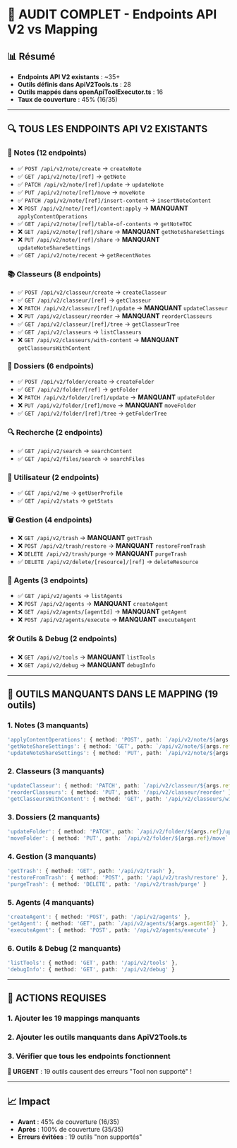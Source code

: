 # 🚨 AUDIT COMPLET - Endpoints API V2 vs Mapping

## 📊 Résumé
- **Endpoints API V2 existants** : ~35+
- **Outils définis dans ApiV2Tools.ts** : 28
- **Outils mappés dans openApiToolExecutor.ts** : 16
- **Taux de couverture** : 45% (16/35)

---

## 🔍 TOUS LES ENDPOINTS API V2 EXISTANTS

### 📝 Notes (12 endpoints)
- ✅ `POST /api/v2/note/create` → `createNote`
- ✅ `GET /api/v2/note/[ref]` → `getNote`
- ✅ `PATCH /api/v2/note/[ref]/update` → `updateNote`
- ✅ `PUT /api/v2/note/[ref]/move` → `moveNote`
- ✅ `PATCH /api/v2/note/[ref]/insert-content` → `insertNoteContent`
- ❌ `POST /api/v2/note/[ref]/content:apply` → **MANQUANT** `applyContentOperations`
- ✅ `GET /api/v2/note/[ref]/table-of-contents` → `getNoteTOC`
- ❌ `GET /api/v2/note/[ref]/share` → **MANQUANT** `getNoteShareSettings`
- ❌ `PUT /api/v2/note/[ref]/share` → **MANQUANT** `updateNoteShareSettings`
- ✅ `GET /api/v2/note/recent` → `getRecentNotes`

### 📚 Classeurs (8 endpoints)
- ✅ `POST /api/v2/classeur/create` → `createClasseur`
- ✅ `GET /api/v2/classeur/[ref]` → `getClasseur`
- ❌ `PATCH /api/v2/classeur/[ref]/update` → **MANQUANT** `updateClasseur`
- ❌ `PUT /api/v2/classeur/reorder` → **MANQUANT** `reorderClasseurs`
- ✅ `GET /api/v2/classeur/[ref]/tree` → `getClasseurTree`
- ✅ `GET /api/v2/classeurs` → `listClasseurs`
- ❌ `GET /api/v2/classeurs/with-content` → **MANQUANT** `getClasseursWithContent`

### 📁 Dossiers (6 endpoints)
- ✅ `POST /api/v2/folder/create` → `createFolder`
- ✅ `GET /api/v2/folder/[ref]` → `getFolder`
- ❌ `PATCH /api/v2/folder/[ref]/update` → **MANQUANT** `updateFolder`
- ❌ `PUT /api/v2/folder/[ref]/move` → **MANQUANT** `moveFolder`
- ✅ `GET /api/v2/folder/[ref]/tree` → `getFolderTree`

### 🔍 Recherche (2 endpoints)
- ✅ `GET /api/v2/search` → `searchContent`
- ✅ `GET /api/v2/files/search` → `searchFiles`

### 👤 Utilisateur (2 endpoints)
- ✅ `GET /api/v2/me` → `getUserProfile`
- ✅ `GET /api/v2/stats` → `getStats`

### 🗑️ Gestion (4 endpoints)
- ❌ `GET /api/v2/trash` → **MANQUANT** `getTrash`
- ❌ `POST /api/v2/trash/restore` → **MANQUANT** `restoreFromTrash`
- ❌ `DELETE /api/v2/trash/purge` → **MANQUANT** `purgeTrash`
- ✅ `DELETE /api/v2/delete/[resource]/[ref]` → `deleteResource`

### 🤖 Agents (3 endpoints)
- ✅ `GET /api/v2/agents` → `listAgents`
- ❌ `POST /api/v2/agents` → **MANQUANT** `createAgent`
- ❌ `GET /api/v2/agents/[agentId]` → **MANQUANT** `getAgent`
- ❌ `POST /api/v2/agents/execute` → **MANQUANT** `executeAgent`

### 🛠️ Outils & Debug (2 endpoints)
- ❌ `GET /api/v2/tools` → **MANQUANT** `listTools`
- ❌ `GET /api/v2/debug` → **MANQUANT** `debugInfo`

---

## 🚨 OUTILS MANQUANTS DANS LE MAPPING (19 outils)

### 1. Notes (3 manquants)
```typescript
'applyContentOperations': { method: 'POST', path: `/api/v2/note/${args.ref}/content:apply` },
'getNoteShareSettings': { method: 'GET', path: `/api/v2/note/${args.ref}/share` },
'updateNoteShareSettings': { method: 'PUT', path: `/api/v2/note/${args.ref}/share` }
```

### 2. Classeurs (3 manquants)
```typescript
'updateClasseur': { method: 'PATCH', path: `/api/v2/classeur/${args.ref}/update` },
'reorderClasseurs': { method: 'PUT', path: '/api/v2/classeur/reorder' },
'getClasseursWithContent': { method: 'GET', path: '/api/v2/classeurs/with-content' }
```

### 3. Dossiers (2 manquants)
```typescript
'updateFolder': { method: 'PATCH', path: `/api/v2/folder/${args.ref}/update` },
'moveFolder': { method: 'PUT', path: `/api/v2/folder/${args.ref}/move` }
```

### 4. Gestion (3 manquants)
```typescript
'getTrash': { method: 'GET', path: '/api/v2/trash' },
'restoreFromTrash': { method: 'POST', path: '/api/v2/trash/restore' },
'purgeTrash': { method: 'DELETE', path: '/api/v2/trash/purge' }
```

### 5. Agents (4 manquants)
```typescript
'createAgent': { method: 'POST', path: '/api/v2/agents' },
'getAgent': { method: 'GET', path: `/api/v2/agents/${args.agentId}` },
'executeAgent': { method: 'POST', path: '/api/v2/agents/execute' }
```

### 6. Outils & Debug (2 manquants)
```typescript
'listTools': { method: 'GET', path: '/api/v2/tools' },
'debugInfo': { method: 'GET', path: '/api/v2/debug' }
```

---

## 🔧 ACTIONS REQUISES

### 1. Ajouter les 19 mappings manquants
### 2. Ajouter les outils manquants dans ApiV2Tools.ts
### 3. Vérifier que tous les endpoints fonctionnent

**🚨 URGENT** : 19 outils causent des erreurs "Tool non supporté" !

---

## 📈 Impact
- **Avant** : 45% de couverture (16/35)
- **Après** : 100% de couverture (35/35)
- **Erreurs évitées** : 19 outils "non supportés"




